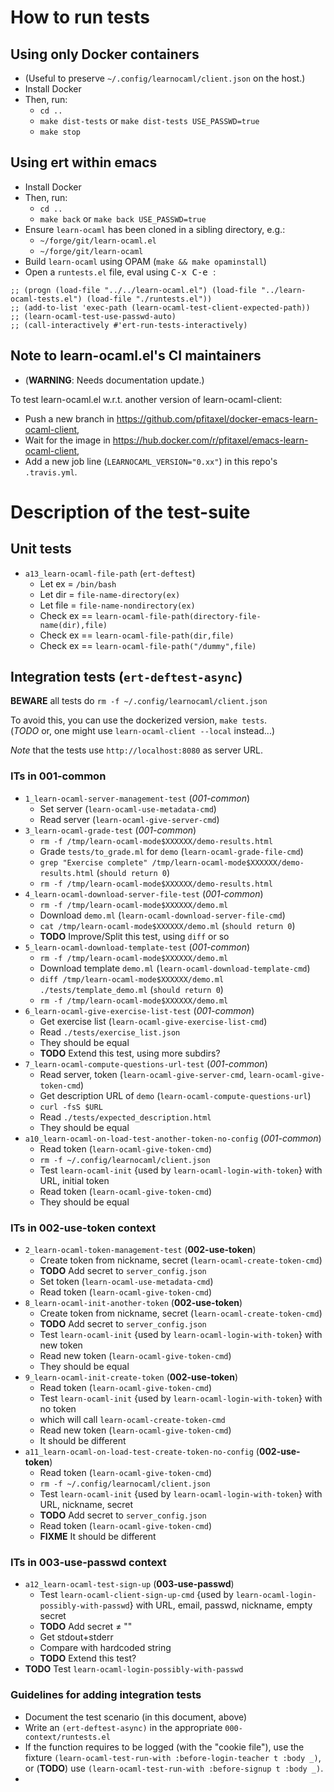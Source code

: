 # How to run tests

## Using only Docker containers

* (Useful to preserve `~/.config/learnocaml/client.json` on the host.)
* Install Docker
* Then, run:
  * `cd ..`
  * `make dist-tests` or `make dist-tests USE_PASSWD=true`
  * `make stop`

## Using ert within emacs

* Install Docker
* Then, run:
  * `cd ..`
  * `make back` or `make back USE_PASSWD=true`
* Ensure `learn-ocaml` has been cloned in a sibling directory, e.g.:
  * `~/forge/git/learn-ocaml.el`
  * `~/forge/git/learn-ocaml`
* Build `learn-ocaml` using OPAM (`make && make opaminstall`)
* Open a `runtests.el` file, eval using <kbd>C-x C-e </kbd>:

```elisp
;; (progn (load-file "../../learn-ocaml.el") (load-file "../learn-ocaml-tests.el") (load-file "./runtests.el"))
;; (add-to-list 'exec-path (learn-ocaml-test-client-expected-path))
;; (learn-ocaml-test-use-passwd-auto)
;; (call-interactively #'ert-run-tests-interactively)
```

## Note to learn-ocaml.el's CI maintainers

* (**WARNING**: Needs documentation update.)

To test learn-ocaml.el w.r.t. another version of learn-ocaml-client:

* Push a new branch in <https://github.com/pfitaxel/docker-emacs-learn-ocaml-client>,
* Wait for the image in <https://hub.docker.com/r/pfitaxel/emacs-learn-ocaml-client>,
* Add a new job line (`LEARNOCAML_VERSION="0.xx"`) in this repo's `.travis.yml`.

# Description of the test-suite

## Unit tests

* `a13_learn-ocaml-file-path` (`ert-deftest`)  
  * Let ex = `/bin/bash`
  * Let dir = `file-name-directory(ex)`
  * Let file = `file-name-nondirectory(ex)`
  * Check ex == `learn-ocaml-file-path(directory-file-name(dir),file)`
  * Check ex == `learn-ocaml-file-path(dir,file)`
  * Check ex == `learn-ocaml-file-path("/dummy",file)`

## Integration tests (`ert-deftest-async`)

**BEWARE** all tests do `rm -f ~/.config/learnocaml/client.json`

To avoid this, you can use the dockerized version, `make tests`.  
(*TODO* or, one might use `learn-ocaml-client --local` instead...)

*Note* that the tests use `http://localhost:8080` as server URL.

### ITs in 001-common

* `1_learn-ocaml-server-management-test` (*001-common*)  
  * Set server (`learn-ocaml-use-metadata-cmd`)
  * Read server (`learn-ocaml-give-server-cmd`)
* `3_learn-ocaml-grade-test` (*001-common*)  
  * `rm -f /tmp/learn-ocaml-mode$XXXXXX/demo-results.html`
  * Grade `tests/to_grade.ml` for `demo` (`learn-ocaml-grade-file-cmd`)
  * `grep "Exercise complete" /tmp/learn-ocaml-mode$XXXXXX/demo-results.html` (`should return 0`)
  * `rm -f /tmp/learn-ocaml-mode$XXXXXX/demo-results.html`
* `4_learn-ocaml-download-server-file-test` (*001-common*)  
  * `rm -f /tmp/learn-ocaml-mode$XXXXXX/demo.ml`
  * Download `demo.ml` (`learn-ocaml-download-server-file-cmd`)
  * `cat /tmp/learn-ocaml-mode$XXXXXX/demo.ml` (`should return 0`)
  * **TODO** Improve/Split this test, using `diff` or so
* `5_learn-ocaml-download-template-test` (*001-common*)  
  * `rm -f /tmp/learn-ocaml-mode$XXXXXX/demo.ml`
  * Download template `demo.ml` (`learn-ocaml-download-template-cmd`)
  * `diff /tmp/learn-ocaml-mode$XXXXXX/demo.ml ./tests/template_demo.ml` (`should return 0`)
  * `rm -f /tmp/learn-ocaml-mode$XXXXXX/demo.ml`
* `6_learn-ocaml-give-exercise-list-test` (*001-common*)  
  * Get exercise list (`learn-ocaml-give-exercise-list-cmd`)
  * Read `./tests/exercise_list.json`
  * They should be equal
  * **TODO** Extend this test, using more subdirs?
* `7_learn-ocaml-compute-questions-url-test` (*001-common*)  
  * Read server, token (`learn-ocaml-give-server-cmd`, `learn-ocaml-give-token-cmd`)
  * Get description URL of `demo` (`learn-ocaml-compute-questions-url`)
  * `curl -fsS $URL`
  * Read `./tests/expected_description.html`
  * They should be equal
* `a10_learn-ocaml-on-load-test-another-token-no-config` (*001-common*)  
  * Read token (`learn-ocaml-give-token-cmd`)
  * `rm -f ~/.config/learnocaml/client.json`
  * Test `learn-ocaml-init` {used by `learn-ocaml-login-with-token`} with URL, initial token
  * Read token (`learn-ocaml-give-token-cmd`)
  * They should be equal

### ITs in 002-use-token context

* `2_learn-ocaml-token-management-test` (**002-use-token**)  
  * Create token from nickname, secret (`learn-ocaml-create-token-cmd`)
  * **TODO** Add secret to `server_config.json`
  * Set token (`learn-ocaml-use-metadata-cmd`)
  * Read token (`learn-ocaml-give-token-cmd`)
* `8_learn-ocaml-init-another-token` (**002-use-token**)  
  * Create token from nickname, secret (`learn-ocaml-create-token-cmd`)
  * **TODO** Add secret to `server_config.json`
  * Test `learn-ocaml-init` {used by `learn-ocaml-login-with-token`} with new token
  * Read new token (`learn-ocaml-give-token-cmd`)
  * They should be equal
* `9_learn-ocaml-init-create-token` (**002-use-token**)  
  * Read token (`learn-ocaml-give-token-cmd`)
  * Test `learn-ocaml-init` {used by `learn-ocaml-login-with-token`} with no token
  * which will call `learn-ocaml-create-token-cmd`
  * Read new token (`learn-ocaml-give-token-cmd`)
  * It should be different
* `a11_learn-ocaml-on-load-test-create-token-no-config` (**002-use-token**)  
  * Read token (`learn-ocaml-give-token-cmd`)
  * `rm -f ~/.config/learnocaml/client.json`
  * Test `learn-ocaml-init` {used by `learn-ocaml-login-with-token`} with URL, nickname, secret
  * **TODO** Add secret to `server_config.json`
  * Read token (`learn-ocaml-give-token-cmd`)
  * **FIXME** It should be different

### ITs in 003-use-passwd context

* `a12_learn-ocaml-test-sign-up` (**003-use-passwd**)  
  * Test `learn-ocaml-client-sign-up-cmd` {used by `learn-ocaml-login-possibly-with-passwd`} with URL, email, passwd, nickname, empty secret
  * **TODO** Add secret ≠ ""
  * Get stdout+stderr
  * Compare with hardcoded string
  * **TODO** Extend this test?
* **TODO** Test `learn-ocaml-login-possibly-with-passwd`

### Guidelines for adding integration tests

* Document the test scenario (in this document, above)
* Write an `(ert-deftest-async)` in the appropriate `000-context/runtests.el`
* If the function requires to be logged (with the "cookie file"),
  use the fixture `(learn-ocaml-test-run-with :before-login-teacher t :body _)`,
  or (**TODO**) use `(learn-ocaml-test-run-with :before-signup t :body _)`.
* 
